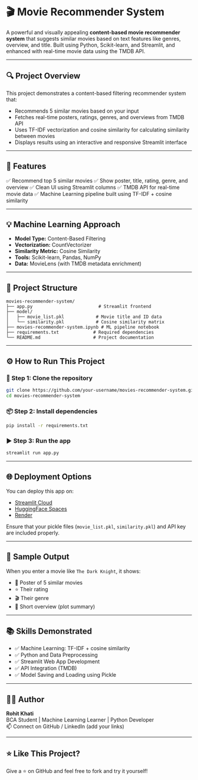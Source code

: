 # 🎬 Movie Recommender System

A powerful and visually appealing **content-based movie recommender system** that suggests similar movies based on text features like genres, overview, and title. Built using Python, Scikit-learn, and Streamlit, and enhanced with real-time movie data using the TMDB API.

---

## 🔍 Project Overview

This project demonstrates a content-based filtering recommender system that:
- Recommends 5 similar movies based on your input
- Fetches real-time posters, ratings, genres, and overviews from TMDB API
- Uses TF-IDF vectorization and cosine similarity for calculating similarity between movies
- Displays results using an interactive and responsive Streamlit interface

---

## 🚀 Features

✅ Recommend top 5 similar movies
✅ Show poster, title, rating, genre, and overview
✅ Clean UI using Streamlit columns
✅ TMDB API for real-time movie data
✅ Machine Learning pipeline built using TF-IDF + cosine similarity

---

## 💡 Machine Learning Approach

- **Model Type:** Content-Based Filtering
- **Vectorization:** CountVectorizer
- **Similarity Metric:** Cosine Similarity
- **Tools:** Scikit-learn, Pandas, NumPy
- **Data:** MovieLens (with TMDB metadata enrichment)

---

## 🧱 Project Structure

```
movies-recommender-system/
├── app.py                         # Streamlit frontend
├── model/
│   ├── movie_list.pkl            # Movie title and ID data
│   └── similarity.pkl            # Cosine similarity matrix
├── movies-recommender-system.ipynb # ML pipeline notebook
├── requirements.txt             # Required dependencies
└── README.md                    # Project documentation
```

---


## ⚙️ How to Run This Project

### 🔧 Step 1: Clone the repository
```bash
git clone https://github.com/your-username/movies-recommender-system.git
cd movies-recommender-system
```

### 📦 Step 2: Install dependencies
```bash
pip install -r requirements.txt
```

### ▶ Step 3: Run the app
```bash
streamlit run app.py
```

---

## 🌐 Deployment Options

You can deploy this app on:
- [Streamlit Cloud](https://share.streamlit.io/)
- [HuggingFace Spaces](https://huggingface.co/spaces)
- [Render](https://render.com/)

Ensure that your pickle files (`movie_list.pkl`, `similarity.pkl`) and API key are included properly.

---

## 📎 Sample Output

When you enter a movie like `The Dark Knight`, it shows:
- 🎥 Poster of 5 similar movies
- ⭐ Their rating
- 🎬 Their genre
- 📄 Short overview (plot summary)

---

## 📚 Skills Demonstrated

- ✅ Machine Learning: TF-IDF + cosine similarity
- ✅ Python and Data Preprocessing
- ✅ Streamlit Web App Development
- ✅ API Integration (TMDB)
- ✅ Model Saving and Loading using Pickle

---

## 👨‍💻 Author

**Rohit Khati**  
BCA Student | Machine Learning Learner | Python Developer  
📫 Connect on GitHub / LinkedIn (add your links)

---

## ⭐ Like This Project?

Give a ⭐ on GitHub and feel free to fork and try it yourself!
